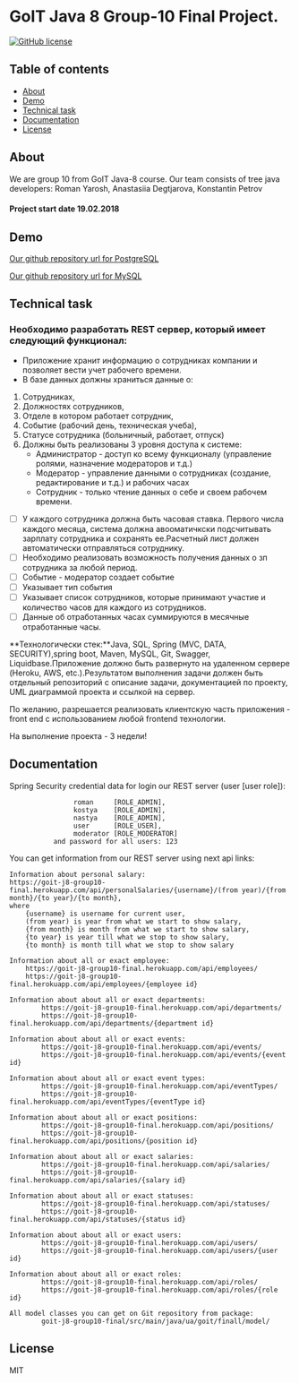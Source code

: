 # GoIT Java 8 Group-10 Final Project.

[![GitHub license](https://img.shields.io/badge/license-MIT-blue.svg)](https://raw.githubusercontent.com/0k6r/GoITFinalProject/master/LICENSE)

## Table of contents

- [About](#about)
- [Demo](#demo)
- [Technical task](#technical-task)
- [Documentation](#documentation)
- [License](#license)

## About

We are group 10 from GoIT Java-8 course.
Our team consists of tree java developers: Roman Yarosh, Anastasiia Degtjarova, Konstantin Petrov

#### Project start date 19.02.2018

## Demo

[Our github repository url for PostgreSQL](https://github.com/roman-yarosh/goit-j8-group10-final)

[Our github repository url for MySQL](https://github.com/0k6r/GoITFinalProject)

## Technical task

### Необходимо разработать REST сервер, который имеет следующий функционал:

* Приложение хранит информацию о сотрудниках компании и позволяет вести учет рабочего времени.
* В базе данных должны храниться данные о:
1. Сотрудниках,
2. Должностях сотрудников,
3. Отделе в котором работает сотрудник,
4. Событие (рабочий день, техническая учеба),
5. Статусе сотрудника (больничный, работает, отпуск)
6. Должны быть реализованы 3 уровня доступа к системе:
    * Администратор -  доступ ко всему функционалу (управление ролями, назначение модераторов и т.д.)
    * Модератор - управление данными о сотрудниках (создание, редактирование и т.д.) и рабочих часах
    * Сотрудник - только чтение данных о себе и своем рабочем времени.

- [ ] У каждого сотрудника должна быть часовая ставка. Первого числа каждого месяца, система должна авооматичкски подсчитывать зарплату сотрудника и сохранять ее.Расчетный лист должен автоматически отправляться сотруднику.
- [ ] Необходимо реализовать возможность получения данных о зп сотрудника за любой период.
- [ ] Событие - модератор создает событие
- [ ] Указывает тип события
- [ ] Указывает список сотрудников, которые принимают участие и количество часов для каждого из сотрудников.
- [ ] Данные об отработанных часах суммируются в месячные отработанные часы.

**Технологически стек:**Java, SQL, Spring (MVC, DATA, SECURITY),spring boot, Maven, MySQL, Git, Swagger, Liquidbase.Приложение должно быть развернуто на удаленном сервере (Heroku, AWS, etc.).Результатом выполнения задачи должен быть отдельный репозиторий с описание задачи, документацией по проекту, UML диаграммой проекта и ссылкой на сервер.

По желанию, разрешается реализовать клиентскую часть приложения - front end с использованием любой frontend технологии.

На выполнение проекта - 3 недели!

## Documentation

Spring Security credential data for login our REST server (user [user role]):
                        
                    roman     [ROLE_ADMIN], 
                    kostya    [ROLE_ADMIN], 
                    nastya    [ROLE_ADMIN],
                    user      [ROLE_USER],
                    moderator [ROLE_MODERATOR]
               and password for all users: 123

You can get information from our REST server using next api links:
   
    Information about personal salary:
    https://goit-j8-group10-final.herokuapp.com/api/personalSalaries/{username}/(from year)/{from month}/{to year}/{to month},
    where    
        {username} is username for current user,
        (from year) is year from what we start to show salary,
        {from month} is month from what we start to show salary,
        {to year} is year till what we stop to show salary,
        {to month} is month till what we stop to show salary
        
    Information about all or exact employee: 
        https://goit-j8-group10-final.herokuapp.com/api/employees/
        https://goit-j8-group10-final.herokuapp.com/api/employees/{employee id}
        
    Information about about all or exact departments: 
            https://goit-j8-group10-final.herokuapp.com/api/departments/
            https://goit-j8-group10-final.herokuapp.com/api/departments/{department id}
            
    Information about about all or exact events: 
            https://goit-j8-group10-final.herokuapp.com/api/events/
            https://goit-j8-group10-final.herokuapp.com/api/events/{event id}
            
    Information about about all or exact event types: 
            https://goit-j8-group10-final.herokuapp.com/api/eventTypes/
            https://goit-j8-group10-final.herokuapp.com/api/eventTypes/{eventType id}
            
    Information about about all or exact positions: 
            https://goit-j8-group10-final.herokuapp.com/api/positions/
            https://goit-j8-group10-final.herokuapp.com/api/positions/{position id}
            
    Information about about all or exact salaries: 
            https://goit-j8-group10-final.herokuapp.com/api/salaries/
            https://goit-j8-group10-final.herokuapp.com/api/salaries/{salary id}
            
    Information about about all or exact statuses: 
            https://goit-j8-group10-final.herokuapp.com/api/statuses/
            https://goit-j8-group10-final.herokuapp.com/api/statuses/{status id}
                
    Information about about all or exact users: 
            https://goit-j8-group10-final.herokuapp.com/api/users/
            https://goit-j8-group10-final.herokuapp.com/api/users/{user id}
                   
    Information about about all or exact roles: 
            https://goit-j8-group10-final.herokuapp.com/api/roles/
            https://goit-j8-group10-final.herokuapp.com/api/roles/{role id}
    
    All model classes you can get on Git repository from package:
            goit-j8-group10-final/src/main/java/ua/goit/finall/model/ 

## License

MIT
